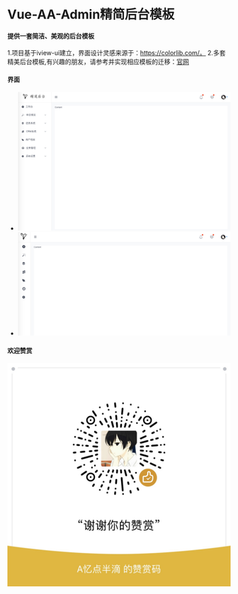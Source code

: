 # Vue-AA-Admin精简后台模板

#### 提供一套简洁、美观的后台模板
1.项目基于iview-ui建立，界面设计灵感来源于：https://colorlib.com/。
2.多套精美后台模板,有兴趣的朋友，请参考并实现相应模板的迁移：[官网](https://colorlib.com/wp/html-admin-templates/)

#### 界面
* ![界面一](https://github.com/shiyuan17/vue-aa-admin/blob/master/tmp/a0.png)
* ![界面二](https://github.com/shiyuan17/vue-aa-admin/blob/master/tmp/a1.png)

#### 欢迎赞赏
![赞赏](https://github.com/shiyuan17/vue-aa-admin/blob/master/tmp/zs.JPG)


